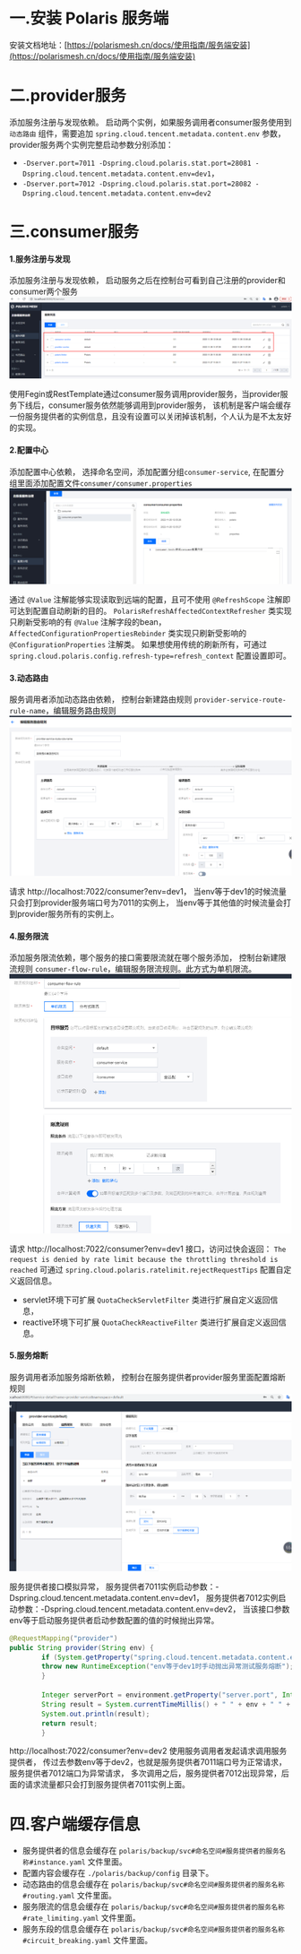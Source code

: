 # 一.安装 Polaris 服务端

安装文档地址：[https://polarismesh.cn/docs/使用指南/服务端安装](https://polarismesh.cn/docs/使用指南/服务端安装)

# 二.provider服务

添加服务注册与发现依赖。
启动两个实例，如果服务调用者consumer服务使用到 `动态路由` 组件，需要追加 `spring.cloud.tencent.metadata.content.env` 参数，
provider服务两个实例完整启动参数分别添加：
- `-Dserver.port=7011 -Dspring.cloud.polaris.stat.port=28081 -Dspring.cloud.tencent.metadata.content.env=dev1`，
- `-Dserver.port=7012 -Dspring.cloud.polaris.stat.port=28082 -Dspring.cloud.tencent.metadata.content.env=dev2`

# 三.consumer服务

#### 1.服务注册与发现
添加服务注册与发现依赖，
启动服务之后在控制台可看到自己注册的provider和consumer两个服务
![img_3.png](img_3.png)

使用Fegin或RestTemplate通过consumer服务调用provider服务，当provider服务下线后，consumer服务依然能够调用到provider服务，
该机制是客户端会缓存一份服务提供者的实例信息，且没有设置可以关闭掉该机制，个人认为是不太友好的实现。

#### 2.配置中心
添加配置中心依赖，
选择命名空间，添加配置分组`consumer-service`, 在配置分组里面添加配置文件`consumer/consumer.properties`
![.png](img_1.png)

通过 `@Value` 注解能够实现读取到远端的配置，且可不使用 `@RefreshScope` 注解即可达到配置自动刷新的目的。
`PolarisRefreshAffectedContextRefresher` 类实现只刷新受影响的有 `@Value` 注解字段的bean，
`AffectedConfigurationPropertiesRebinder` 类实现只刷新受影响的 `@ConfigurationProperties` 注解类。
如果想使用传统的刷新所有，可通过 `spring.cloud.polaris.config.refresh-type=refresh_context` 配置设置即可。

#### 3.动态路由
服务调用者添加动态路由依赖，
控制台新建路由规则 `provider-service-route-rule-name`，编辑服务路由规则
![img_4.png](img_4.png)

请求 http://localhost:7022/consumer?env=dev1，
当env等于dev1的时候流量只会打到provider服务端口号为7011的实例上， 当env等于其他值的时候流量会打到provider服务所有的实例上。

#### 4.服务限流
添加服务限流依赖，哪个服务的接口需要限流就在哪个服务添加，
控制台新建限流规则 `consumer-flow-rule`，编辑服务限流规则。此方式为单机限流。
![img_2.png](img_2.png)

请求 http://localhost:7022/consumer?env=dev1 接口，访问过快会返回：
`The request is denied by rate limit because the throttling threshold is reached`
可通过 `spring.cloud.polaris.ratelimit.rejectRequestTips` 配置自定义返回信息。

- servlet环境下可扩展 `QuotaCheckServletFilter` 类进行扩展自定义返回信息，
- reactive环境下可扩展 `QuotaCheckReactiveFilter` 类进行扩展自定义返回信息。

#### 5.服务熔断
服务调用者添加服务熔断依赖，
控制台在服务提供者provider服务里面配置熔断规则
![img.png](img.png)

服务提供者接口模拟异常，
服务提供者7011实例启动参数：-Dspring.cloud.tencent.metadata.content.env=dev1，
服务提供者7012实例启动参数：-Dspring.cloud.tencent.metadata.content.env=dev2，
当该接口参数env等于启动服务提供者启动参数配置的值的时候抛出异常。
```java
@RequestMapping("provider")
public String provider(String env) {
        if (System.getProperty("spring.cloud.tencent.metadata.content.env").equals(env)) {
        throw new RuntimeException("env等于dev1时手动抛出异常测试服务熔断");
        }
        
        Integer serverPort = environment.getProperty("server.port", Integer.class);
        String result = System.currentTimeMillis() + " " + env + " " + serverPort;
        System.out.println(result);
        return result;
        }
```

http://localhost:7022/consumer?env=dev2
使用服务调用者发起请求调用服务提供者， 传过去参数env等于dev2，也就是服务提供者7011端口号为正常请求，
服务提供者7012端口为异常请求， 多次调用之后，服务提供者7012出现异常，后面的请求流量都只会打到服务提供者7011实例上面。

# 四.客户端缓存信息

- 服务提供者的信息会缓存在 `polaris/backup/svc#命名空间#服务提供者的服务名称#instance.yaml` 文件里面。
- 配置内容会缓存在 `./polaris/backup/config` 目录下。
- 动态路由的信息会缓存在 `polaris/backup/svc#命名空间#服务提供者的服务名称#routing.yaml` 文件里面。
- 服务限流的信息会缓存在 `polaris/backup/svc#命名空间#服务提供者的服务名称#rate_limiting.yaml` 文件里面。
- 服务东段的信息会缓存在 `polaris/backup/svc#命名空间#服务提供者的服务名称#circuit_breaking.yaml` 文件里面。